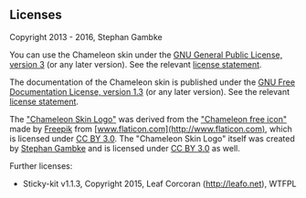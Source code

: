 ## Licenses

Copyright 2013 - 2016, Stephan Gambke

You can use the Chameleon skin under the [GNU General Public License, version
3](https://www.gnu.org/copyleft/gpl.html) (or any later version). See the
relevant [license statement](../COPYING).

The documentation of the Chameleon skin is published under the [GNU Free
Documentation License, version 1.3](https://www.gnu.org/copyleft/fdl.html) (or
any later version). See the relevant [license statement](copying.md).

The ["Chameleon Skin Logo"](Chameleon.svg) was derived from the ["Chameleon free
icon"](http://www.flaticon.com/free-icon/chameleon_36320) made by
[Freepik](http://www.freepik.com) from
[www.flaticon.com](http://www.flaticon.com), which is licensed under [CC BY
3.0](http://creativecommons.org/licenses/by/3.0/). The "Chameleon Skin Logo"
itself was created by [Stephan
Gambke](https://www.mediawiki.org/wiki/User:F.trott) and is licensed under [CC
BY 3.0](http://creativecommons.org/licenses/by/3.0/) as well.

Further licenses:
* Sticky-kit v1.1.3, Copyright 2015, Leaf Corcoran (http://leafo.net), WTFPL
